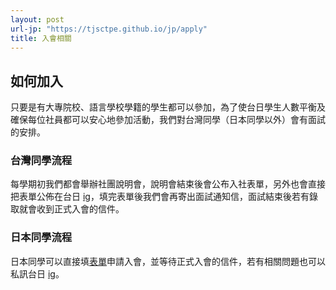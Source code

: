 ```yaml
---
layout: post
url-jp: "https://tjsctpe.github.io/jp/apply"
title: 入會相關
---
```


## 如何加入
只要是有大專院校、語言學校學籍的學生都可以參加，為了使台日學生人數平衡及確保每位社員都可以安心地參加活動，我們對台灣同學（日本同學以外）會有面試的安排。
### 台灣同學流程
每學期初我們都會舉辦社團說明會，說明會結束後會公布入社表單，另外也會直接把表單公佈在台日  [ig](https://www.instagram.com/tjsc.tpe/)，填完表單後我們會再寄出面試通知信，面試結束後若有錄取就會收到正式入會的信件。
### 日本同學流程
日本同學可以直接填[表單](https://docs.google.com/forms/d/e/1FAIpQLSeuTLeUpPHG-svSoPHq3XJbMHAvuf31HzEYajp3LkJPAsCFyQ/viewform)申請入會，並等待正式入會的信件，若有相關問題也可以私訊台日  [ig](https://www.instagram.com/tjsc.tpe/)。